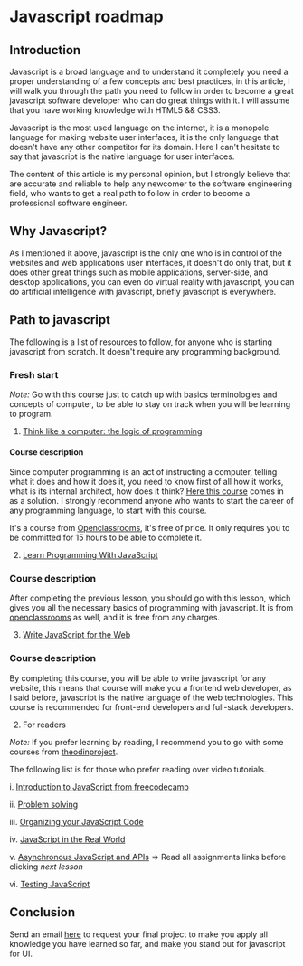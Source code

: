# Javascript roadmap

## Introduction
Javascript is a broad language and to understand it completely you need a proper understanding of a few concepts and best practices, in this article, I will walk you through the path you need to follow in order to become a great javascript software developer who can do great things with it. I will assume that you have working knowledge with HTML5 && CSS3.

Javascript is the most used language on the internet, it is a monopole language for making website user interfaces, it is the only language that doesn't have any other competitor for its domain. Here I can't hesitate to say that javascript is the native language for user interfaces.

The content of this article is my personal opinion, but I strongly believe that are accurate and reliable to help any newcomer to the software engineering field, who wants to get a real path to follow in order to become a professional software engineer.

## Why Javascript?
As I mentioned it above, javascript is the only one who is in control of the websites and web applications user interfaces, it doesn't do only that, but it does other great things such as mobile applications, server-side, and desktop applications, you can even do virtual reality with javascript, you can do artificial intelligence with javascript, briefly javascript is everywhere.

## Path to javascript
The following is a list of resources to follow, for anyone who is starting javascript from scratch. It doesn't require any programming background.

### Fresh start
 *Note:* Go with this course just to catch up with basics terminologies and concepts of computer, to be able to stay on track when you will be learning to program.

 1. [Think like a computer: the logic of programming](https://openclassrooms.com/en/courses/5261196-think-like-a-computer-the-logic-of-programming)

 #### Course description
 Since computer programming is an act of instructing a computer, telling what it does and how it does it, you need to know first of all how it works, what is its internal architect, how does it think? [Here this course](https://openclassrooms.com/en/courses/5261196-think-like-a-computer-the-logic-of-programming) comes in as a solution. I strongly recommend anyone who wants to start the career of any programming language, to start with this course.

 It's a course from [Openclassrooms](https://openclassrooms.com/), it's free of price. It only requires you to be committed for 15 hours to be able to complete it.

2. [Learn Programming With JavaScript](https://openclassrooms.com/en/courses/5664271-learn-programming-with-javascript)

### Course description
After completing the previous lesson, you should go with this lesson, which gives you all the necessary basics of programming with javascript. It is from [openclassrooms](https://openclassrooms.com/) as well, and it is free from any charges.

3. [Write JavaScript for the Web](https://openclassrooms.com/en/courses/5493201-write-javascript-for-the-web)

### Course description
By completing this course, you will be able to write javascript for any website, this means that course will make you a frontend web developer, as I said before, javascript is the native language of the web technologies. This course is recommended for front-end developers and full-stack developers.

2. For readers

*Note:* If you prefer learning by reading, I recommend you to go with some courses from [theodinproject](https://www.theodinproject.com/courses/javascript?ref=lnav).

The following list is for those who prefer reading over video tutorials.

i. [Introduction to JavaScript from freecodecamp](https://www.freecodecamp.org/learn/javascript-algorithms-and-data-structures/basic-javascript/)

ii. [Problem solving](https://www.theodinproject.com/courses/javascript/lessons/problem-solving-javascript)

iii. [Organizing your JavaScript Code](https://www.theodinproject.com/courses/javascript/lessons/introduction)

iv. [JavaScript in the Real World](https://www.theodinproject.com/courses/javascript/lessons/linting)

v. [Asynchronous JavaScript and APIs](https://www.theodinproject.com/courses/javascript/lessons/json) => Read all assignments links before clicking *next lesson*

vi. [Testing JavaScript](https://www.theodinproject.com/courses/javascript/lessons/testing-basics)

## Conclusion
Send an email [here](neza.nezago@gmail.com) to request your final project to make you apply all knowledge you have learned so far, and make you stand out for javascript for UI.